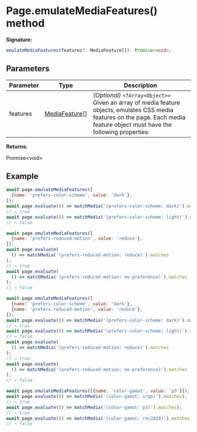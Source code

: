# Page.emulateMediaFeatures() method

**Signature:**

```typescript
emulateMediaFeatures(features?: MediaFeature[]): Promise<void>;
```

## Parameters

| Parameter | Type                                            | Description                                                                                                                                                                                                 |
| --------- | ----------------------------------------------- | ----------------------------------------------------------------------------------------------------------------------------------------------------------------------------------------------------------- |
| features  | [MediaFeature](./puppeteer.mediafeature.md)\[\] | <i>(Optional)</i> <code>&lt;?Array&lt;Object&gt;&gt;</code> Given an array of media feature objects, emulates CSS media features on the page. Each media feature object must have the following properties: |

**Returns:**

Promise&lt;void&gt;

## Example

```js
await page.emulateMediaFeatures([
  {name: 'prefers-color-scheme', value: 'dark'},
]);
await page.evaluate(() => matchMedia('(prefers-color-scheme: dark)').matches);
// → true
await page.evaluate(() => matchMedia('(prefers-color-scheme: light)').matches);
// → false

await page.emulateMediaFeatures([
  {name: 'prefers-reduced-motion', value: 'reduce'},
]);
await page.evaluate(
  () => matchMedia('(prefers-reduced-motion: reduce)').matches
);
// → true
await page.evaluate(
  () => matchMedia('(prefers-reduced-motion: no-preference)').matches
);
// → false

await page.emulateMediaFeatures([
  {name: 'prefers-color-scheme', value: 'dark'},
  {name: 'prefers-reduced-motion', value: 'reduce'},
]);
await page.evaluate(() => matchMedia('(prefers-color-scheme: dark)').matches);
// → true
await page.evaluate(() => matchMedia('(prefers-color-scheme: light)').matches);
// → false
await page.evaluate(
  () => matchMedia('(prefers-reduced-motion: reduce)').matches
);
// → true
await page.evaluate(
  () => matchMedia('(prefers-reduced-motion: no-preference)').matches
);
// → false

await page.emulateMediaFeatures([{name: 'color-gamut', value: 'p3'}]);
await page.evaluate(() => matchMedia('(color-gamut: srgb)').matches);
// → true
await page.evaluate(() => matchMedia('(color-gamut: p3)').matches);
// → true
await page.evaluate(() => matchMedia('(color-gamut: rec2020)').matches);
// → false
```
